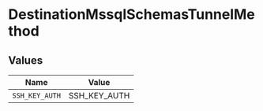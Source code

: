 # DestinationMssqlSchemasTunnelMethod


## Values

| Name           | Value          |
| -------------- | -------------- |
| `SSH_KEY_AUTH` | SSH_KEY_AUTH   |